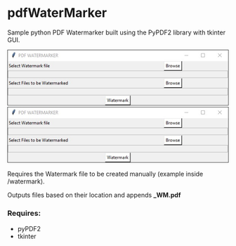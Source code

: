 # pdfWaterMarker

Sample python PDF Watermarker built using the PyPDF2 library with tkinter GUI.

![screenshot1dfsdf](/images/screenshot1.jpg?raw=true)
![screenshot1](https://raw.githubusercontent.com/JoshWright90/pdfWaterMarker/main/images/screenshot1.jpg)



Requires the Watermark file to be created manually (example inside /watermark).

Outputs files based on their location and appends **_WM.pdf**

### Requires:
* pyPDF2
* tkinter

